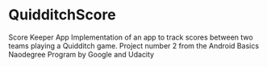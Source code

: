 # QuidditchScore
Score Keeper App
Implementation of an app to track scores between two teams playing a Quidditch game.
Project number 2 from the Android Basics Naodegree Program by Google and Udacity
